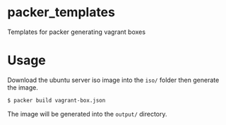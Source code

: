 # packer_templates
Templates for packer generating vagrant boxes

# Usage

Download the ubuntu server iso image into the `iso/` folder then generate the image.

```bash
$ packer build vagrant-box.json
```

The image will be generated into the `output/` directory.
